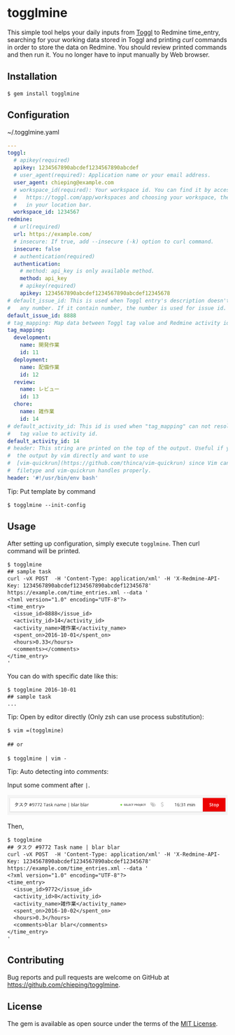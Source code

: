 # togglmine

This simple tool helps your daily inputs from [Toggl](https://toggl.com) to
Redmine time\_entry, searching for your working data stored in Toggl and
printing _curl_ commands in order to store the data on Redmine.  You should
review printed commands and then run it.  You no longer have to input manually
by Web browser.

## Installation

```
$ gem install togglmine
```

## Configuration

~/.togglmine.yaml

```yaml
---
toggl:
  # apikey(required)
  apikey: 1234567890abcdef1234567890abcdef
  # user_agent(required): Application name or your email address.
  user_agent: chieping@example.com
  # workspace_id(required): Your workspace id. You can find it by accessing
  #   https://toggl.com/app/workspaces and choosing your workspace, then it's
  #   in your location bar.
  workspace_id: 1234567
redmine:
  # url(required)
  url: https://example.com/
  # insecure: If true, add --insecure (-k) option to curl command.
  insecure: false
  # authentication(required)
  authentication:
    # method: api_key is only available method.
    method: api_key
    # apikey(required)
    apikey: 1234567890abcdef1234567890abcdef12345678
# default_issue_id: This is used when Toggl entry's description doesn't contain
#   any number. If it contain number, the number is used for issue id.
default_issue_id: 8888
# tag_mapping: Map data between Toggl tag value and Redmine activity id.
tag_mapping:
  development:
    name: 開発作業
    id: 11
  deployment:
    name: 配備作業
    id: 12
  review:
    name: レビュー
    id: 13
  chore:
    name: 雑作業
    id: 14
# default_activity_id: This id is used when "tag_mapping" can not resolve any
#   tag value to activity id.
default_activity_id: 14
# header: This string are printed on the top of the output. Useful if you open
#  the output by vim directly and want to use
#  [vim-quickrun](https://github.com/thinca/vim-quickrun) since Vim can guess
#  filetype and vim-quickrun handles properly.
header: '#!/usr/bin/env bash'
```

Tip: Put template by command

```
$ togglmine --init-config
```

## Usage

After setting up configuration, simply execute `togglmine`. Then curl command
will be printed.

```
$ togglmine
## sample task
curl -vX POST  -H 'Content-Type: application/xml' -H 'X-Redmine-API-Key: 1234567890abcdef1234567890abcdef12345678' https://example.com/time_entries.xml --data '
<?xml version="1.0" encoding="UTF-8"?>
<time_entry>
  <issue_id>8888</issue_id>
  <activity_id>14</activity_id>
  <activity_name>雑作業</activity_name>
  <spent_on>2016-10-01</spent_on>
  <hours>0.33</hours>
  <comments></comments>
</time_entry>
'
```

You can do with specific date like this:

```
$ togglmine 2016-10-01
## sample task
...
```

Tip: Open by editor directly (Only zsh can use process substitution):

```
$ vim =(togglmine)

## or

$ togglmine | vim -
```

Tip: Auto detecting into _comments_:

Input some comment after `|`.

![toggl comment example](https://raw.githubusercontent.com/chieping/togglmine/master/asset/toggl_comment.png)

Then,

```
$ togglmine
## タスク #9772 Task name | blar blar
curl -vX POST  -H 'Content-Type: application/xml' -H 'X-Redmine-API-Key: 1234567890abcdef1234567890abcdef12345678' https://example.com/time_entries.xml --data '
<?xml version="1.0" encoding="UTF-8"?>
<time_entry>
  <issue_id>9772</issue_id>
  <activity_id>8</activity_id>
  <activity_name>雑作業</activity_name>
  <spent_on>2016-10-02</spent_on>
  <hours>0.3</hours>
  <comments>blar blar</comments>
</time_entry>
'
```

## Contributing

Bug reports and pull requests are welcome on GitHub at https://github.com/chieping/togglmine.


## License

The gem is available as open source under the terms of the [MIT License](http://opensource.org/licenses/MIT).
